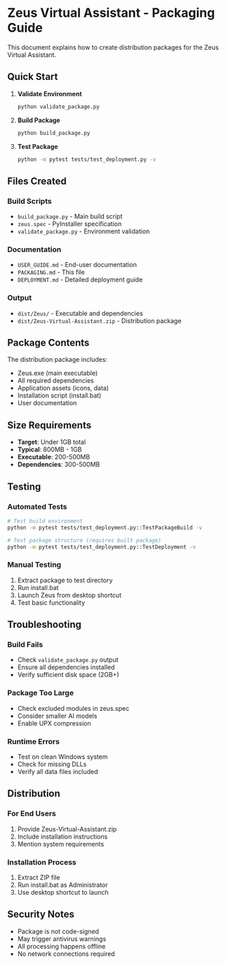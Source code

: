 # Zeus Virtual Assistant - Packaging Guide

This document explains how to create distribution packages for the Zeus Virtual Assistant.

## Quick Start

1. **Validate Environment**
   ```bash
   python validate_package.py
   ```

2. **Build Package**
   ```bash
   python build_package.py
   ```

3. **Test Package**
   ```bash
   python -m pytest tests/test_deployment.py -v
   ```

## Files Created

### Build Scripts
- `build_package.py` - Main build script
- `zeus.spec` - PyInstaller specification
- `validate_package.py` - Environment validation

### Documentation
- `USER_GUIDE.md` - End-user documentation
- `PACKAGING.md` - This file
- `DEPLOYMENT.md` - Detailed deployment guide

### Output
- `dist/Zeus/` - Executable and dependencies
- `dist/Zeus-Virtual-Assistant.zip` - Distribution package

## Package Contents

The distribution package includes:
- Zeus.exe (main executable)
- All required dependencies
- Application assets (icons, data)
- Installation script (install.bat)
- User documentation

## Size Requirements

- **Target**: Under 1GB total
- **Typical**: 800MB - 1GB
- **Executable**: 200-500MB
- **Dependencies**: 300-500MB

## Testing

### Automated Tests
```bash
# Test build environment
python -m pytest tests/test_deployment.py::TestPackageBuild -v

# Test package structure (requires built package)
python -m pytest tests/test_deployment.py::TestDeployment -v
```

### Manual Testing
1. Extract package to test directory
2. Run install.bat
3. Launch Zeus from desktop shortcut
4. Test basic functionality

## Troubleshooting

### Build Fails
- Check `validate_package.py` output
- Ensure all dependencies installed
- Verify sufficient disk space (2GB+)

### Package Too Large
- Check excluded modules in zeus.spec
- Consider smaller AI models
- Enable UPX compression

### Runtime Errors
- Test on clean Windows system
- Check for missing DLLs
- Verify all data files included

## Distribution

### For End Users
1. Provide Zeus-Virtual-Assistant.zip
2. Include installation instructions
3. Mention system requirements

### Installation Process
1. Extract ZIP file
2. Run install.bat as Administrator
3. Use desktop shortcut to launch

## Security Notes

- Package is not code-signed
- May trigger antivirus warnings
- All processing happens offline
- No network connections required